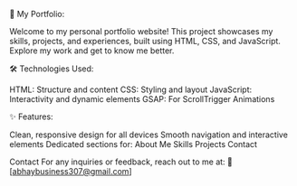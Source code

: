 ﻿🌟 My Portfolio:

 
Welcome to my personal portfolio website! This project showcases my skills, projects, and experiences, built using HTML, CSS, and JavaScript. Explore my work and get to know me better.

🛠️ Technologies Used:


HTML: Structure and content
CSS: Styling and layout
JavaScript: Interactivity and dynamic elements
GSAP: For ScrollTrigger Animations


✨ Features:


Clean, responsive design for all devices
Smooth navigation and interactive elements
Dedicated sections for:
About Me
Skills
Projects
Contact


Contact
For any inquiries or feedback, reach out to me at:
📧 [abhaybusiness307@gmail.com]


